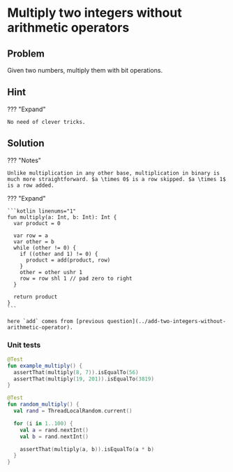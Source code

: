 # Multiply two integers without arithmetic operators

## Problem

Given two numbers, multiply them with bit operations.

## Hint

??? "Expand"

    No need of clever tricks.

## Solution

??? "Notes"

    Unlike multiplication in any other base, multiplication in binary is much more straightforward. $a \times 0$ is a row skipped. $a \times 1$ is a row added.

??? "Expand"

    ```kotlin linenums="1"
    fun multiply(a: Int, b: Int): Int {
      var product = 0

      var row = a
      var other = b
      while (other != 0) {
        if ((other and 1) != 0) {
          product = add(product, row)
        }
        other = other ushr 1
        row = row shl 1 // pad zero to right
      }

      return product
    }
    ```

    here `add` comes from [previous question](../add-two-integers-without-arithmetic-operator).

### Unit tests

```kotlin linenums="1"
@Test
fun example_multiply() {
  assertThat(multiply(8, 7)).isEqualTo(56)
  assertThat(multiply(19, 201)).isEqualTo(3819)
}

@Test
fun random_multiply() {
  val rand = ThreadLocalRandom.current()

  for (i in 1..100) {
    val a = rand.nextInt()
    val b = rand.nextInt()

    assertThat(multiply(a, b)).isEqualTo(a * b)
  }
}
```
